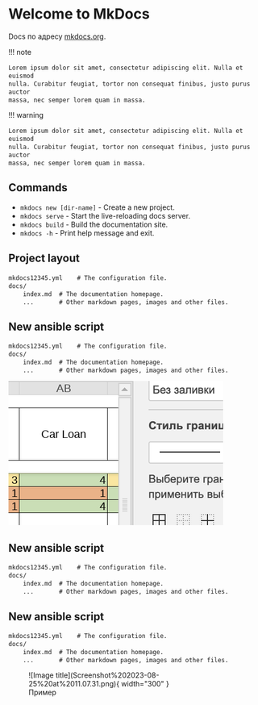 # Welcome to MkDocs

Docs по адресу [mkdocs.org](https://www.mkdocs.org).


!!! note

    Lorem ipsum dolor sit amet, consectetur adipiscing elit. Nulla et euismod
    nulla. Curabitur feugiat, tortor non consequat finibus, justo purus auctor
    massa, nec semper lorem quam in massa.

!!! warning

    Lorem ipsum dolor sit amet, consectetur adipiscing elit. Nulla et euismod
    nulla. Curabitur feugiat, tortor non consequat finibus, justo purus auctor
    massa, nec semper lorem quam in massa.


## Commands

* `mkdocs new [dir-name]` - Create a new project.
* `mkdocs serve` - Start the live-reloading docs server.
* `mkdocs build` - Build the documentation site.
* `mkdocs -h` - Print help message and exit.

## Project layout

    mkdocs12345.yml    # The configuration file.
    docs/
        index.md  # The documentation homepage.
        ...       # Other markdown pages, images and other files.



## New ansible script

    mkdocs12345.yml    # The configuration file.
    docs/
        index.md  # The documentation homepage.
        ...       # Other markdown pages, images and other files.

![Image title](Screenshot%202023-08-25%20at%2011.07.31.png)


## New ansible script

    mkdocs12345.yml    # The configuration file.
    docs/
        index.md  # The documentation homepage.
        ...       # Other markdown pages, images and other files.




## New ansible script

    mkdocs12345.yml    # The configuration file.
    docs/
        index.md  # The documentation homepage.
        ...       # Other markdown pages, images and other files.




<figure markdown>
  ![Image title](Screenshot%202023-08-25%20at%2011.07.31.png){ width="300" }
  <figcaption>Пример</figcaption>
</figure>
